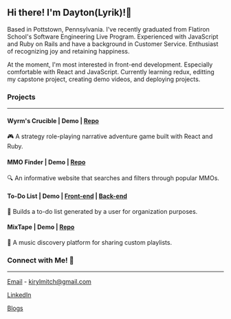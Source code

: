 ## Hi there! I'm Dayton(Lyrik)!👋

  Based in Pottstown, Pennsylvania. I've recently graduated from Flatiron School's Software Engineering Live Program. Experienced with JavaScript and Ruby on Rails and have a background in Customer Service. Enthusiast of recognizing joy and retaining happiness. 
  
  At the moment, I'm most interested in front-end development. Especially comfortable with React and JavaScript. Currently learning redux, editting my capstone project, creating demo videos, and deploying projects.
 
### Projects
----------------------------------------------------------------------------------------------------------------------------------------------------------
#### Wyrm's Crucible | Demo | [Repo](https://github.com/Straigus1/Wyrms-Crucible)
:video_game: A strategy role-playing narrative adventure game built with React and Ruby.

#### MMO Finder | Demo | [Repo](https://github.com/Straigus1/MMO_Finder)
:mag: An informative website that searches and filters through popular MMOs.

#### To-Do List | Demo | [Front-end](https://github.com/Straigus1/phase-3-project-front) | [Back-end](https://github.com/Straigus1/phase-3-sinatra-react-project)
:memo: Builds a to-do list generated by a user for organization purposes.

#### MixTape | Demo | [Repo](https://github.com/madisonsorah/phase-4-project-mixtape)
:musical_note: A music discovery platform for sharing custom playlists.

### Connect with Me! :link:
----------------------------------------------------------------------------------------------------------------------------------------------------------
[Email](kirylmitch@gmail.com) - kirylmitch@gmail.com

[LinkedIn](https://www.linkedin.com/in/dayton-houston/)

[Blogs](https://medium.com/@kirylmitch)


<!--
**Straigus1/Straigus1** is a ✨ _special_ ✨ repository because its `README.md` (this file) appears on your GitHub profile.

Here are some ideas to get you started:

- 🔭 I’m currently working on ...
- 🌱 I’m currently learning ...
- 👯 I’m looking to collaborate on ...
- 🤔 I’m looking for help with ...
- 💬 Ask me about ...
- 📫 How to reach me: ...
- 😄 Pronouns: ...
- ⚡ Fun fact: ...
-->
